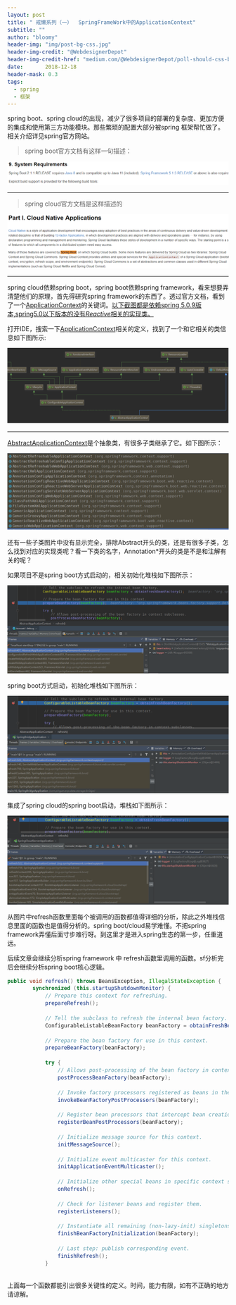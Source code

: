 ```yaml
---
layout: post
title: " 戒懒系列（一）  SpringFrameWork中的ApplicationContext"
subtitle: ""
author: "bloomy"
header-img: "img/post-bg-css.jpg"
header-img-credit: "@WebdesignerDepot"
header-img-credit-href: "medium.com/@WebdesignerDepot/poll-should-css-become-more-like-a-programming-language-c74eb26a4270"
date:       2018-12-18
header-mask: 0.3
tags:
  - spring
  - 框架
---
```



spring boot、spring cloud的出现，减少了很多项目的部署的复杂度、更加方便的集成和使用第三方功能模块。那些繁琐的配置大部分被spring 框架帮忙做了。相关介绍详见spring官方网站。

> spring boot官方文档有这样一句描述：

![img](/img/spring/sb.png)

---

> spring cloud官方文档是这样描述的

![img](/img/spring/sc.png)

---

spring cloud依赖spring boot，spring boot依赖spring framework，看来想要弄清楚他们的原理，首先得研究spring framework的东西了。透过官方文档，看到了一个[ApplicationContext]()的关键词。[以下截图都是依赖spring 5.0.9版本,spring5.0以下版本的没有*Reactive*相关的实现类。]()



打开IDE，搜索一下[ApplicationContext]()相关的定义，找到了一个和它相关的类信息如下图所示:

![img](/img/spring/aa.png)

---

[AbstractApplicationContext]()是个抽象类，有很多子类继承了它。如下图所示：

![img](/img/spring/jc.png)

还有一些子类图片中没有显示完全，排除Abstract开头的类，还是有很多子类，怎么找到对应的实现类呢？看一下类的名字，Annotation*开头的类是不是和注解有关的呢？

如果项目不是spring boot方式启动的，相关初始化堆栈如下图所示：

![img](/img/spring/odebug.png)

spring boot方式启动，初始化堆栈如下图所示：

![img](/img/spring/ndebug.png)

集成了spring cloud的spring boot启动，堆栈如下图所示：

![img](/img/spring/ndebug1.png)

从图片中refresh函数里面每个被调用的函数都值得详细的分析，除此之外堆栈信息里面的函数也是值得分析的。spring boot/cloud易学难懂。不把spring framework弄懂后面寸步难行呀。到这里才是进入spring生态的第一步，任重道远。

后续文章会继续分析spring framework 中 refresh函数里调用的函数。sf分析完后会继续分析spring boot核心逻辑。 

~~~java
public void refresh() throws BeansException, IllegalStateException {
		synchronized (this.startupShutdownMonitor) {
			// Prepare this context for refreshing.
			prepareRefresh();

			// Tell the subclass to refresh the internal bean factory.
			ConfigurableListableBeanFactory beanFactory = obtainFreshBeanFactory();

			// Prepare the bean factory for use in this context.
			prepareBeanFactory(beanFactory);

			try {
				// Allows post-processing of the bean factory in context subclasses.
				postProcessBeanFactory(beanFactory);

				// Invoke factory processors registered as beans in the context.
				invokeBeanFactoryPostProcessors(beanFactory);

				// Register bean processors that intercept bean creation.
				registerBeanPostProcessors(beanFactory);

				// Initialize message source for this context.
				initMessageSource();

				// Initialize event multicaster for this context.
				initApplicationEventMulticaster();

				// Initialize other special beans in specific context subclasses.
				onRefresh();

				// Check for listener beans and register them.
				registerListeners();

				// Instantiate all remaining (non-lazy-init) singletons.
				finishBeanFactoryInitialization(beanFactory);

				// Last step: publish corresponding event.
				finishRefresh();
			}
                
~~~

上面每一个函数都能引出很多关键性的定义。时间，能力有限，如有不正确的地方请谅解。